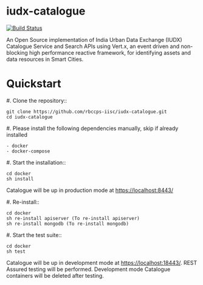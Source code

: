 # iudx-catalogue

[![Build Status](https://travis-ci.org/rbccps-iisc/iudx-catalogue.svg?branch=master)](https://travis-ci.org/rbccps-iisc/iudx-catalogue)

An Open Source implementation of India Urban Data Exchange (IUDX) Catalogue Service and Search APIs using Vert.x, an event driven and non-blocking high performance reactive framework, for identifying assets and data resources in Smart Cities.

Quickstart
========== 

#. Clone the repository::

    git clone https://github.com/rbccps-iisc/iudx-catalogue.git
    cd iudx-catalogue

#. Please install the following dependencies manually, skip if already installed

	- docker
	- docker-compose
    
#. Start the installation::

    cd docker
    sh install
    
Catalogue will be up in production mode at <https://localhost:8443/>

#. Re-install::

    cd docker
    sh re-install apiserver (To re-install apiserver)
    sh re-install mongodb (To re-install mongodb)

#. Start the test suite::

    cd docker
    sh test

Catalogue will be up in development mode at <https://localhost:18443/>. REST Assured testing will be performed. Development mode Catalogue containers will be deleted after testing.  

